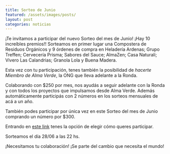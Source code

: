 ```yaml
---
title: Sorteo de Junio
featured: /assets/images/posts/
layout: post
categories: noticias
---
```


¡Te invitamos a participar del nuevo Sorteo del mes de Junio! ¡Hay 10 increíbles premios!! Sorteamos en primer lugar una Compostera de Residuos Orgánicos y 9 órdenes de compra en Heladería Ardenas; Grupo Treffen; Cervecería Prisma; Sabores del Sauce; AlmaZen; Casa Naturali; Vivero Las Calandrias; Granola Lola y Buena Madera.

Esta vez con tu participación, tenes también la posibilidad de *hacerte Miembro de Alma Verde*, la ONG que lleva adelante a la Ronda.

Colaborando con $250 por mes, nos ayudás a seguir adelante con la Ronda y con todos los proyectos que impulsamos desde Alma Verde. Además automáticamente participás con 2 números en los sorteos mensuales de acá a un año.

También podes participar por única vez en este Sorteo del mes de Junio comprando un número por $300.

Entrando en <a href="https://evo.re/av-sorteo-junio">este link</a> tenes la opción de elegir cómo queres participar.

Sorteamos el día 28/06 a las 22 hs.

¡Necesitamos tu colaboración! ¡Se parte del cambio que necesita el mundo!
